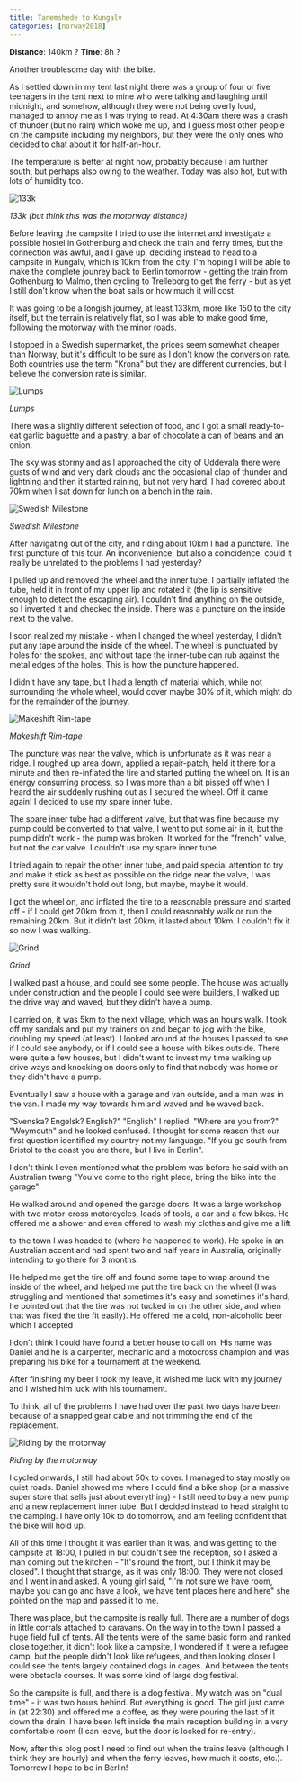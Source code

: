 ```yaml
---
title: Tanemshede to Kungalv
categories: [norway2018]
---
```


**Distance**: 140km ?
**Time**: 8h ?

Another troublesome day with the bike.

As I settled down in my tent last night there was a group of four or five
teenagers in the tent next to mine who were talking and laughing until
midnight, and somehow, although they were not being overly loud, managed to
annoy me as I was trying to read. At 4:30am there was a crash of thunder (but
no rain) which woke me up, and I guess most other people on the campsite
including my neighbors, but they were the only ones who decided to chat about
it for half-an-hour.

The temperature is better at night now, probably because I am further south,
but perhaps also owing to the weather. Today was also hot, but with lots of
humidity too.

![133k](/images/norway/2018-07-18/IMG_20180718_090719.jpg)

*133k (but think this was the motorway distance)*

Before leaving the campsite I tried to use the internet and investigate a
possible hostel in Gothenburg and check the train and ferry times, but the
connection was awful, and I gave up, deciding instead to head to a campsite in
Kungalv, which is 10km from the city. I'm hoping I will be able to make the
complete jounrey back to Berlin tomorrow - getting the train from Gothenburg
to Malmo, then cycling to Trelleborg to get the ferry - but as yet I still
don't know when the boat sails or how much it will cost.

It was going to be a longish journey, at least 133km, more like 150 to the
city itself, but the terrain is relatively flat, so I was able to make good
time, following the motorway with the minor roads.

I stopped in a Swedish supermarket, the prices seem somewhat cheaper than
Norway, but it's difficult to be sure as I don't know the conversion rate.
Both countries use the term "Krona" but they are different currencies, but I
believe the conversion rate is similar.

![Lumps](/images/norway/2018-07-18/IMG_20180718_103140.jpg)

*Lumps*

There was a slightly different selection of food, and I got a small
ready-to-eat garlic baguette and a pastry, a bar of chocolate a can of
beans and an onion.

The sky was stormy and as I approached the city of Uddevala there were gusts
of wind and very dark clouds and the occasional clap of thunder and lightning
and then it started raining, but not very hard. I had covered about 70km when
I sat down for lunch on a bench in the rain.

![Swedish Milestone](/images/norway/2018-07-18/IMG_20180718_093401.jpg)

*Swedish Milestone*

After navigating out of the city, and riding about 10km I had a puncture. The
first puncture of this tour. An inconvenience, but also a coincidence, could
it really be unrelated to the problems I had yesterday?

I pulled up and removed the wheel and the inner tube. I partially inflated the
tube, held it in front of my upper lip and rotated it (the lip is sensitive
enough to detect the escaping air). I couldn't find anything on the outside,
so I inverted it and checked the inside. There was a puncture on the inside
next to the valve.

I soon realized my mistake - when I changed the wheel yesterday, I didn't put
any tape around the inside of the wheel. The wheel is punctuated by holes for
the spokes, and without tape the inner-tube can rub against the metal edges of
the holes. This is how the puncture happened.

I didn't have any tape, but I had a length of material which, while not
surrounding the whole wheel, would cover maybe 30% of it, which might do for
the remainder of the journey.

![Makeshift Rim-tape](/images/norway/2018-07-18/IMG_20180718_160258.jpg)

*Makeshift Rim-tape*

The puncture was near the valve, which is unfortunate as it was near a ridge.
I roughed up  area down, applied a repair-patch, held it there for a minute
and then re-inflated the tire and started putting the wheel on. It is an
energy consuming process, so I was more than a bit pissed off when I heard the
air suddenly rushing out as I secured the wheel. Off it came again! I decided
to use my spare inner tube.

The spare inner tube had a different valve, but that was fine because my pump
could be converted to that valve, I went to put some air in it, but the pump
didn't work - the pump was broken. It worked for the "french" valve, but not
the car valve. I couldn't use my spare inner tube.

I tried again to repair the other inner tube, and paid special attention to
try and make it stick as best as possible on the ridge near the valve, I was
pretty sure it wouldn't hold out long, but maybe, maybe it would.

I got the wheel on, and inflated the tire to a reasonable pressure and started
off - if I could get 20km from it, then I could reasonably walk or run the
remaining 20km. But it didn't last 20km, it lasted about 10km. I couldn't fix
it so now I was walking.

![Grind](/images/norway/2018-07-18/IMG_20180718_100546.jpg)

*Grind*

I walked past a house, and could see some people. The house was actually under
construction and the people I could see were builders, I walked up the drive
way and waved, but they didn't have a pump.

I carried on, it was 5km to the next village, which was an hours walk. I took
off my sandals and put my trainers on and began to jog with the bike, doubling
my speed (at least). I looked around at the houses I passed to see if I could
see anybody, or if I could see a house with bikes outside. There were quite a
few houses, but I didn't want to invest my time walking up drive ways and
knocking on doors only to find that nobody was home or they didn't have a
pump.

Eventually I saw a house with a garage and van outside, and a man was in the
van. I made my way towards him and waved and he waved back.

"Svenska? Engelsk? English?" "English" I replied. "Where are you from?"
"Weymouth" and he looked confused. I thought for some reason that our first
question identified my country not my language. "If you go south from Bristol
to the coast you are there, but I live in Berlin".

I don't think I even mentioned what the problem was before he said with an
Australian twang "You've come to the right place, bring the bike into the
garage"

He walked around and opened the garage doors. It was a large workshop with two
motor-cross motorcycles, loads of tools, a car and a few bikes.
He offered me a shower and even offered to wash my clothes and give me a lift

to the town I was headed to (where he happened to work). He spoke in an
Australian accent and had spent two and half years in Australia, originally
intending to go there for 3 months.

He helped me get the tire off and found some tape to wrap around the inside of
the wheel, and helped me put the tire back on the wheel (I was struggling and
mentioned that sometimes it's easy and sometimes it's hard, he pointed out
that the tire was not tucked in on the other side, and when that was fixed the
tire fit easily). He offered me a cold, non-alcoholic beer which I accepted

I don't think I could have found a better house to call on. His name was
Daniel and he is a carpenter, mechanic and a motocross champion and was
preparing his bike for a tournament at the weekend.

After finishing my beer I took my leave, it wished me luck with my journey and
I wished him luck with his tournament.

To think, all of the problems I have had over the past two days have been
because of a snapped gear cable and not trimming the end of the replacement.

![Riding by the motorway](/images/norway/2018-07-18/IMG_20180718_120845.jpg)

*Riding by the motorway*

I cycled onwards, I still had about 50k to cover. I managed to stay mostly on
quiet roads. Daniel showed me where I could find a bike shop (or a massive
super store that sells just about everything) - I still need to buy a new pump
and a new replacement inner tube. But I decided instead to head straight to
the camping. I have only 10k to do tomorrow, and am feeling confident that the
bike will hold up.

All of this time I thought it was earlier than it was, and was getting to the
campsite at 18:00, I pulled in but couldn't see the reception, so I asked a
man coming out the kitchen - "It's round the front, but I think it may be
closed". I thought that strange, as it was only 18:00. They were not closed
and I went in and asked. A young girl said, "I'm not sure we have room, maybe
you can go and have a look, we have tent places here and here" she pointed on
the map and passed it to me.

There was place, but the campsite is really full. There are a number of dogs
in little corrals attached to caravans. On the way in to the town I passed a
huge field full of tents. All the tents were of the same basic form and
ranked close together, it didn't look like a campsite, I wondered if it were a
refugee camp, but the people didn't look like refugees, and then looking
closer I could see the tents largely contained dogs in cages. And between the
tents were obstacle courses. It was some kind of large dog festival.

So the campsite is full, and there is a dog festival. My watch was on "dual
time" - it was two hours behind. But everything is good. The girl just came in
(at 22:30) and offered me a coffee, as they were pouring the last of it down
the drain. I have been left inside the main reception building in a very
comfortable room (I can leave, but the door is locked for re-entry).

Now, after this blog post I need to find out when the trains leave (although I
think they are hourly) and when the ferry leaves, how much it costs, etc.).
Tomorrow I hope to be in Berlin!
